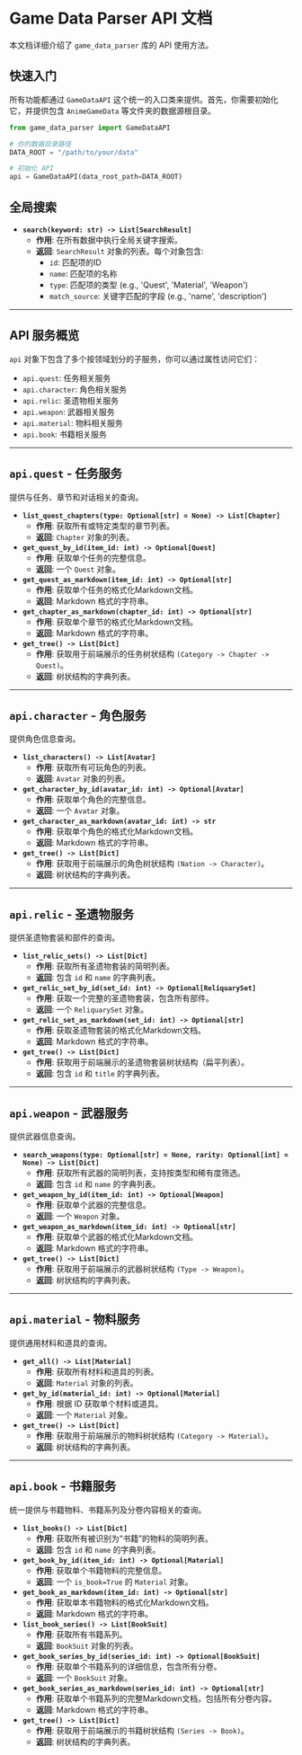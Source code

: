 # Game Data Parser API 文档

本文档详细介绍了 `game_data_parser` 库的 API 使用方法。

## 快速入门

所有功能都通过 `GameDataAPI` 这个统一的入口类来提供。首先，你需要初始化它，并提供包含 `AnimeGameData` 等文件夹的数据源根目录。

```python
from game_data_parser import GameDataAPI

# 你的数据目录路径
DATA_ROOT = "/path/to/your/data"

# 初始化 API
api = GameDataAPI(data_root_path=DATA_ROOT)
```

## 全局搜索

- **`search(keyword: str) -> List[SearchResult]`**
  - **作用**: 在所有数据中执行全局关键字搜索。
  - **返回**: `SearchResult` 对象的列表。每个对象包含:
    - `id`: 匹配项的ID
    - `name`: 匹配项的名称
    - `type`: 匹配项的类型 (e.g., 'Quest', 'Material', 'Weapon')
    - `match_source`: 关键字匹配的字段 (e.g., 'name', 'description')

---

## API 服务概览

`api` 对象下包含了多个按领域划分的子服务，你可以通过属性访问它们：

*   `api.quest`: 任务相关服务
*   `api.character`: 角色相关服务
*   `api.relic`: 圣遗物相关服务
*   `api.weapon`: 武器相关服务
*   `api.material`: 物料相关服务
*   `api.book`: 书籍相关服务

---

## `api.quest` - 任务服务
提供与任务、章节和对话相关的查询。

- **`list_quest_chapters(type: Optional[str] = None) -> List[Chapter]`**
  - **作用**: 获取所有或特定类型的章节列表。
  - **返回**: `Chapter` 对象的列表。
- **`get_quest_by_id(item_id: int) -> Optional[Quest]`**
  - **作用**: 获取单个任务的完整信息。
  - **返回**: 一个 `Quest` 对象。
- **`get_quest_as_markdown(item_id: int) -> Optional[str]`**
  - **作用**: 获取单个任务的格式化Markdown文档。
  - **返回**: Markdown 格式的字符串。
- **`get_chapter_as_markdown(chapter_id: int) -> Optional[str]`**
  - **作用**: 获取单个章节的格式化Markdown文档。
  - **返回**: Markdown 格式的字符串。
- **`get_tree() -> List[Dict]`**
  - **作用**: 获取用于前端展示的任务树状结构 `(Category -> Chapter -> Quest)`。
  - **返回**: 树状结构的字典列表。

---

## `api.character` - 角色服务
提供角色信息查询。

- **`list_characters() -> List[Avatar]`**
  - **作用**: 获取所有可玩角色的列表。
  - **返回**: `Avatar` 对象的列表。
- **`get_character_by_id(avatar_id: int) -> Optional[Avatar]`**
  - **作用**: 获取单个角色的完整信息。
  - **返回**: 一个 `Avatar` 对象。
- **`get_character_as_markdown(avatar_id: int) -> str`**
  - **作用**: 获取单个角色的格式化Markdown文档。
  - **返回**: Markdown 格式的字符串。
- **`get_tree() -> List[Dict]`**
  - **作用**: 获取用于前端展示的角色树状结构 `(Nation -> Character)`。
  - **返回**: 树状结构的字典列表。

---

## `api.relic` - 圣遗物服务
提供圣遗物套装和部件的查询。

- **`list_relic_sets() -> List[Dict]`**
  - **作用**: 获取所有圣遗物套装的简明列表。
  - **返回**: 包含 `id` 和 `name` 的字典列表。
- **`get_relic_set_by_id(set_id: int) -> Optional[ReliquarySet]`**
  - **作用**: 获取一个完整的圣遗物套装，包含所有部件。
  - **返回**: 一个 `ReliquarySet` 对象。
- **`get_relic_set_as_markdown(set_id: int) -> Optional[str]`**
  - **作用**: 获取圣遗物套装的格式化Markdown文档。
  - **返回**: Markdown 格式的字符串。
- **`get_tree() -> List[Dict]`**
  - **作用**: 获取用于前端展示的圣遗物套装树状结构（扁平列表）。
  - **返回**: 包含 `id` 和 `title` 的字典列表。

---

## `api.weapon` - 武器服务
提供武器信息查询。

- **`search_weapons(type: Optional[str] = None, rarity: Optional[int] = None) -> List[Dict]`**
  - **作用**: 获取所有武器的简明列表，支持按类型和稀有度筛选。
  - **返回**: 包含 `id` 和 `name` 的字典列表。
- **`get_weapon_by_id(item_id: int) -> Optional[Weapon]`**
  - **作用**: 获取单个武器的完整信息。
  - **返回**: 一个 `Weapon` 对象。
- **`get_weapon_as_markdown(item_id: int) -> Optional[str]`**
  - **作用**: 获取单个武器的格式化Markdown文档。
  - **返回**: Markdown 格式的字符串。
- **`get_tree() -> List[Dict]`**
  - **作用**: 获取用于前端展示的武器树状结构 `(Type -> Weapon)`。
  - **返回**: 树状结构的字典列表。

---

## `api.material` - 物料服务
提供通用材料和道具的查询。

- **`get_all() -> List[Material]`**
  - **作用**: 获取所有材料和道具的列表。
  - **返回**: `Material` 对象的列表。
- **`get_by_id(material_id: int) -> Optional[Material]`**
  - **作用**: 根据 ID 获取单个材料或道具。
  - **返回**: 一个 `Material` 对象。
- **`get_tree() -> List[Dict]`**
  - **作用**: 获取用于前端展示的物料树状结构 `(Category -> Material)`。
  - **返回**: 树状结构的字典列表。

---

## `api.book` - 书籍服务
统一提供与书籍物料、书籍系列及分卷内容相关的查询。

- **`list_books() -> List[Dict]`**
  - **作用**: 获取所有被识别为“书籍”的物料的简明列表。
  - **返回**: 包含 `id` 和 `name` 的字典列表。
- **`get_book_by_id(item_id: int) -> Optional[Material]`**
  - **作用**: 获取单个书籍物料的完整信息。
  - **返回**: 一个 `is_book=True` 的 `Material` 对象。
- **`get_book_as_markdown(item_id: int) -> Optional[str]`**
  - **作用**: 获取单本书籍物料的格式化Markdown文档。
  - **返回**: Markdown 格式的字符串。
- **`list_book_series() -> List[BookSuit]`**
  - **作用**: 获取所有书籍系列。
  - **返回**: `BookSuit` 对象的列表。
- **`get_book_series_by_id(series_id: int) -> Optional[BookSuit]`**
  - **作用**: 获取单个书籍系列的详细信息，包含所有分卷。
  - **返回**: 一个 `BookSuit` 对象。
- **`get_book_series_as_markdown(series_id: int) -> Optional[str]`**
  - **作用**: 获取单个书籍系列的完整Markdown文档，包括所有分卷内容。
  - **返回**: Markdown 格式的字符串。
- **`get_tree() -> List[Dict]`**
  - **作用**: 获取用于前端展示的书籍树状结构 `(Series -> Book)`。
  - **返回**: 树状结构的字典列表。